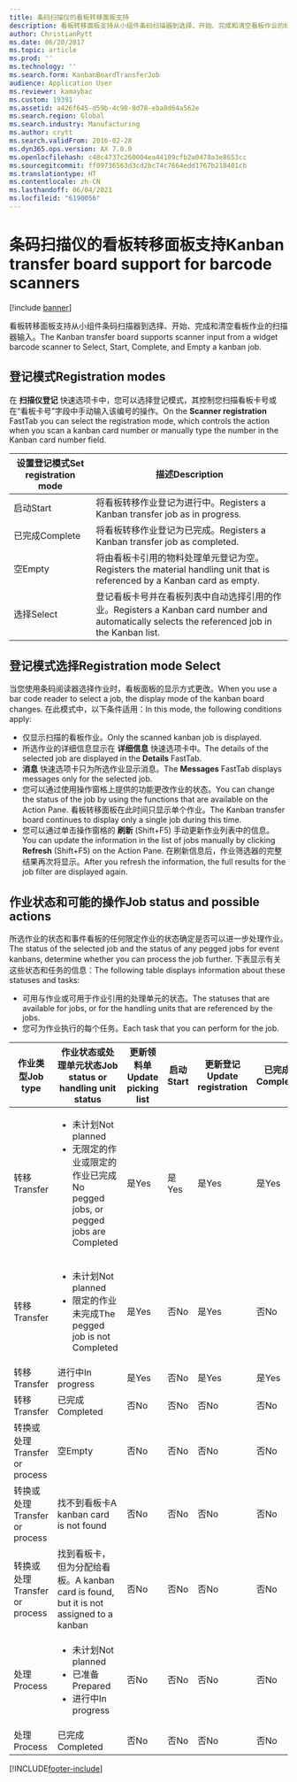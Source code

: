 ```yaml
---
title: 条码扫描仪的看板转移面板支持
description: 看板转移面板支持从小组件条码扫描器到选择、开始、完成和清空看板作业的扫描器输入。
author: ChristianRytt
ms.date: 06/20/2017
ms.topic: article
ms.prod: ''
ms.technology: ''
ms.search.form: KanbanBoardTransferJob
audience: Application User
ms.reviewer: kamaybac
ms.custom: 19391
ms.assetid: a426f645-d59b-4c98-8d78-eba8d64a562e
ms.search.region: Global
ms.search.industry: Manufacturing
ms.author: crytt
ms.search.validFrom: 2016-02-28
ms.dyn365.ops.version: AX 7.0.0
ms.openlocfilehash: c48c4737c260004ea44109cfb2a0478a3e8653cc
ms.sourcegitcommit: ff09736563d3cd2bc74c7664edd1767b218401cb
ms.translationtype: HT
ms.contentlocale: zh-CN
ms.lasthandoff: 06/04/2021
ms.locfileid: "6190056"
---
```

# <a name="kanban-transfer-board-support-for-barcode-scanners"></a><span data-ttu-id="34193-103">条码扫描仪的看板转移面板支持</span><span class="sxs-lookup"><span data-stu-id="34193-103">Kanban transfer board support for barcode scanners</span></span>

[!include [banner](../includes/banner.md)]

<span data-ttu-id="34193-104">看板转移面板支持从小组件条码扫描器到选择、开始、完成和清空看板作业的扫描器输入。</span><span class="sxs-lookup"><span data-stu-id="34193-104">The Kanban transfer board supports scanner input from a widget barcode scanner to Select, Start, Complete, and Empty a kanban job.</span></span>

## <a name="registration-modes"></a><span data-ttu-id="34193-105">登记模式</span><span class="sxs-lookup"><span data-stu-id="34193-105">Registration modes</span></span>

<span data-ttu-id="34193-106">在 **扫描仪登记** 快速选项卡中，您可以选择登记模式，其控制您扫描看板卡号或在“看板卡号”字段中手动输入该编号的操作。</span><span class="sxs-lookup"><span data-stu-id="34193-106">On the **Scanner registration** FastTab you can select the registration mode, which controls the action when you scan a kanban card number or manually type the number in the Kanban card number field.</span></span>

| <span data-ttu-id="34193-107">设置登记模式</span><span class="sxs-lookup"><span data-stu-id="34193-107">Set registration mode</span></span> | <span data-ttu-id="34193-108">描述</span><span class="sxs-lookup"><span data-stu-id="34193-108">Description</span></span>                                                                                     |
|-----------------------|-------------------------------------------------------------------------------------------------|
| <span data-ttu-id="34193-109">启动</span><span class="sxs-lookup"><span data-stu-id="34193-109">Start</span></span>                 | <span data-ttu-id="34193-110">将看板转移作业登记为进行中。</span><span class="sxs-lookup"><span data-stu-id="34193-110">Registers a Kanban transfer job as in progress.</span></span>                                                 |
| <span data-ttu-id="34193-111">已完成</span><span class="sxs-lookup"><span data-stu-id="34193-111">Complete</span></span>              | <span data-ttu-id="34193-112">将看板转移作业登记为已完成。</span><span class="sxs-lookup"><span data-stu-id="34193-112">Registers a Kanban transfer job as completed.</span></span>                                                   |
| <span data-ttu-id="34193-113">空</span><span class="sxs-lookup"><span data-stu-id="34193-113">Empty</span></span>                 | <span data-ttu-id="34193-114">将由看板卡引用的物料处理单元登记为空。</span><span class="sxs-lookup"><span data-stu-id="34193-114">Registers the material handling unit that is referenced by a Kanban card as empty.</span></span>              |
| <span data-ttu-id="34193-115">选择</span><span class="sxs-lookup"><span data-stu-id="34193-115">Select</span></span>                | <span data-ttu-id="34193-116">登记看板卡号并在看板列表中自动选择引用的作业。</span><span class="sxs-lookup"><span data-stu-id="34193-116">Registers a Kanban card number and automatically selects the referenced job in the Kanban list.</span></span> |

 
## <a name="registration-mode-select"></a><span data-ttu-id="34193-117">登记模式选择</span><span class="sxs-lookup"><span data-stu-id="34193-117">Registration mode Select</span></span>

<span data-ttu-id="34193-118">当您使用条码阅读器选择作业时，看板面板的显示方式更改。</span><span class="sxs-lookup"><span data-stu-id="34193-118">When you use a bar code reader to select a job, the display mode of the kanban board changes.</span></span> <span data-ttu-id="34193-119">在此模式中，以下条件适用：</span><span class="sxs-lookup"><span data-stu-id="34193-119">In this mode, the following conditions apply:</span></span>

-   <span data-ttu-id="34193-120">仅显示扫描的看板作业。</span><span class="sxs-lookup"><span data-stu-id="34193-120">Only the scanned kanban job is displayed.</span></span>
-   <span data-ttu-id="34193-121">所选作业的详细信息显示在 **详细信息** 快速选项卡中。</span><span class="sxs-lookup"><span data-stu-id="34193-121">The details of the selected job are displayed in the **Details** FastTab.</span></span>
-   <span data-ttu-id="34193-122">**消息** 快速选项卡只为所选作业显示消息。</span><span class="sxs-lookup"><span data-stu-id="34193-122">The **Messages** FastTab displays messages only for the selected job.</span></span>
-   <span data-ttu-id="34193-123">您可以通过使用操作窗格上提供的功能更改作业的状态。</span><span class="sxs-lookup"><span data-stu-id="34193-123">You can change the status of the job by using the functions that are available on the Action Pane.</span></span> <span data-ttu-id="34193-124">看板转移面板在此时间只显示单个作业。</span><span class="sxs-lookup"><span data-stu-id="34193-124">The Kanban transfer board continues to display only a single job during this time.</span></span>
-   <span data-ttu-id="34193-125">您可以通过单击操作窗格的 **刷新** (Shift+F5) 手动更新作业列表中的信息。</span><span class="sxs-lookup"><span data-stu-id="34193-125">You can update the information in the list of jobs manually by clicking **Refresh** (Shift+F5) on the Action Pane.</span></span> <span data-ttu-id="34193-126">在刷新信息后，作业筛选器的完整结果再次将显示。</span><span class="sxs-lookup"><span data-stu-id="34193-126">After you refresh the information, the full results for the job filter are displayed again.</span></span>

## <a name="job-status-and-possible-actions"></a><span data-ttu-id="34193-127">作业状态和可能的操作</span><span class="sxs-lookup"><span data-stu-id="34193-127">Job status and possible actions</span></span>
<span data-ttu-id="34193-128">所选作业的状态和事件看板的任何限定作业的状态确定是否可以进一步处理作业。</span><span class="sxs-lookup"><span data-stu-id="34193-128">The status of the selected job and the status of any pegged jobs for event kanbans, determine whether you can process the job further.</span></span> <span data-ttu-id="34193-129">下表显示有关这些状态和任务的信息：</span><span class="sxs-lookup"><span data-stu-id="34193-129">The following table displays information about these statuses and tasks:</span></span>
-   <span data-ttu-id="34193-130">可用与作业或可用于作业引用的处理单元的状态。</span><span class="sxs-lookup"><span data-stu-id="34193-130">The statuses that are available for jobs, or for the handling units that are referenced by the jobs.</span></span>
-   <span data-ttu-id="34193-131">您可为作业执行的每个任务。</span><span class="sxs-lookup"><span data-stu-id="34193-131">Each task that you can perform for the job.</span></span>

<table>
<colgroup>
<col width="12%" />
<col width="12%" />
<col width="12%" />
<col width="12%" />
<col width="12%" />
<col width="12%" />
<col width="12%" />
<col width="12%" />
</colgroup>
<thead>
<tr class="header">
<th><span data-ttu-id="34193-132">作业类型</span><span class="sxs-lookup"><span data-stu-id="34193-132">Job type</span></span></th>
<th><span data-ttu-id="34193-133">作业状态或处理单元状态</span><span class="sxs-lookup"><span data-stu-id="34193-133">Job status or handling unit status</span></span></th>
<th><span data-ttu-id="34193-134">更新领料单</span><span class="sxs-lookup"><span data-stu-id="34193-134">Update picking list</span></span></th>
<th><span data-ttu-id="34193-135">启动</span><span class="sxs-lookup"><span data-stu-id="34193-135">Start</span></span></th>
<th><span data-ttu-id="34193-136">更新登记</span><span class="sxs-lookup"><span data-stu-id="34193-136">Update registration</span></span></th>
<th><span data-ttu-id="34193-137">已完成</span><span class="sxs-lookup"><span data-stu-id="34193-137">Complete</span></span></th>
<th><span data-ttu-id="34193-138">空</span><span class="sxs-lookup"><span data-stu-id="34193-138">Empty</span></span></th>
<th><span data-ttu-id="34193-139">创建事件看板</span><span class="sxs-lookup"><span data-stu-id="34193-139">Create event kanbans</span></span></th>
</tr>
</thead>
<tbody>
<tr class="odd">
<td><span data-ttu-id="34193-140">转移</span><span class="sxs-lookup"><span data-stu-id="34193-140">Transfer</span></span></td>
<td><ul>
<li><span data-ttu-id="34193-141">未计划</span><span class="sxs-lookup"><span data-stu-id="34193-141">Not planned</span></span></li>
<li><span data-ttu-id="34193-142">无限定的作业或限定的作业已完成</span><span class="sxs-lookup"><span data-stu-id="34193-142">No pegged jobs, or pegged jobs are Completed</span></span></li>
</ul></td>
<td><span data-ttu-id="34193-143">是</span><span class="sxs-lookup"><span data-stu-id="34193-143">Yes</span></span></td>
<td><span data-ttu-id="34193-144">是</span><span class="sxs-lookup"><span data-stu-id="34193-144">Yes</span></span></td>
<td><span data-ttu-id="34193-145">是</span><span class="sxs-lookup"><span data-stu-id="34193-145">Yes</span></span></td>
<td><span data-ttu-id="34193-146">是</span><span class="sxs-lookup"><span data-stu-id="34193-146">Yes</span></span></td>
<td><span data-ttu-id="34193-147">否</span><span class="sxs-lookup"><span data-stu-id="34193-147">No</span></span></td>
<td><span data-ttu-id="34193-148">是</span><span class="sxs-lookup"><span data-stu-id="34193-148">Yes</span></span></td>
</tr>
<tr class="even">
<td><span data-ttu-id="34193-149">转移</span><span class="sxs-lookup"><span data-stu-id="34193-149">Transfer</span></span></td>
<td><ul>
<li><span data-ttu-id="34193-150">未计划</span><span class="sxs-lookup"><span data-stu-id="34193-150">Not planned</span></span></li>
<li><span data-ttu-id="34193-151">限定的作业未完成</span><span class="sxs-lookup"><span data-stu-id="34193-151">The pegged job is not Completed</span></span></li>
</ul></td>
<td><span data-ttu-id="34193-152">是</span><span class="sxs-lookup"><span data-stu-id="34193-152">Yes</span></span></td>
<td><span data-ttu-id="34193-153">否</span><span class="sxs-lookup"><span data-stu-id="34193-153">No</span></span></td>
<td><span data-ttu-id="34193-154">是</span><span class="sxs-lookup"><span data-stu-id="34193-154">Yes</span></span></td>
<td><span data-ttu-id="34193-155">否</span><span class="sxs-lookup"><span data-stu-id="34193-155">No</span></span></td>
<td><span data-ttu-id="34193-156">否</span><span class="sxs-lookup"><span data-stu-id="34193-156">No</span></span></td>
<td><span data-ttu-id="34193-157">否</span><span class="sxs-lookup"><span data-stu-id="34193-157">No</span></span></td>
</tr>
<tr class="odd">
<td><span data-ttu-id="34193-158">转移</span><span class="sxs-lookup"><span data-stu-id="34193-158">Transfer</span></span></td>
<td><span data-ttu-id="34193-159">进行中</span><span class="sxs-lookup"><span data-stu-id="34193-159">In progress</span></span></td>
<td><span data-ttu-id="34193-160">是</span><span class="sxs-lookup"><span data-stu-id="34193-160">Yes</span></span></td>
<td><span data-ttu-id="34193-161">否</span><span class="sxs-lookup"><span data-stu-id="34193-161">No</span></span></td>
<td><span data-ttu-id="34193-162">是</span><span class="sxs-lookup"><span data-stu-id="34193-162">Yes</span></span></td>
<td><span data-ttu-id="34193-163">是</span><span class="sxs-lookup"><span data-stu-id="34193-163">Yes</span></span></td>
<td><span data-ttu-id="34193-164">否</span><span class="sxs-lookup"><span data-stu-id="34193-164">No</span></span></td>
<td><span data-ttu-id="34193-165">否</span><span class="sxs-lookup"><span data-stu-id="34193-165">No</span></span></td>
</tr>
<tr class="even">
<td><span data-ttu-id="34193-166">转移</span><span class="sxs-lookup"><span data-stu-id="34193-166">Transfer</span></span></td>
<td><span data-ttu-id="34193-167">已完成</span><span class="sxs-lookup"><span data-stu-id="34193-167">Completed</span></span></td>
<td><span data-ttu-id="34193-168">否</span><span class="sxs-lookup"><span data-stu-id="34193-168">No</span></span></td>
<td><span data-ttu-id="34193-169">否</span><span class="sxs-lookup"><span data-stu-id="34193-169">No</span></span></td>
<td><span data-ttu-id="34193-170">否</span><span class="sxs-lookup"><span data-stu-id="34193-170">No</span></span></td>
<td><span data-ttu-id="34193-171">否</span><span class="sxs-lookup"><span data-stu-id="34193-171">No</span></span></td>
<td><span data-ttu-id="34193-172">是</span><span class="sxs-lookup"><span data-stu-id="34193-172">Yes</span></span></td>
<td><span data-ttu-id="34193-173">否</span><span class="sxs-lookup"><span data-stu-id="34193-173">No</span></span></td>
</tr>
<tr class="odd">
<td><span data-ttu-id="34193-174">转换或处理</span><span class="sxs-lookup"><span data-stu-id="34193-174">Transfer or process</span></span></td>
<td><span data-ttu-id="34193-175">空</span><span class="sxs-lookup"><span data-stu-id="34193-175">Empty</span></span></td>
<td><span data-ttu-id="34193-176">否</span><span class="sxs-lookup"><span data-stu-id="34193-176">No</span></span></td>
<td><span data-ttu-id="34193-177">否</span><span class="sxs-lookup"><span data-stu-id="34193-177">No</span></span></td>
<td><span data-ttu-id="34193-178">否</span><span class="sxs-lookup"><span data-stu-id="34193-178">No</span></span></td>
<td><span data-ttu-id="34193-179">否</span><span class="sxs-lookup"><span data-stu-id="34193-179">No</span></span></td>
<td><span data-ttu-id="34193-180">否</span><span class="sxs-lookup"><span data-stu-id="34193-180">No</span></span></td>
<td><span data-ttu-id="34193-181">否</span><span class="sxs-lookup"><span data-stu-id="34193-181">No</span></span></td>
</tr>
<tr class="even">
<td><span data-ttu-id="34193-182">转换或处理</span><span class="sxs-lookup"><span data-stu-id="34193-182">Transfer or process</span></span></td>
<td><span data-ttu-id="34193-183">找不到看板卡</span><span class="sxs-lookup"><span data-stu-id="34193-183">A kanban card is not found</span></span></td>
<td><span data-ttu-id="34193-184">否</span><span class="sxs-lookup"><span data-stu-id="34193-184">No</span></span></td>
<td><span data-ttu-id="34193-185">否</span><span class="sxs-lookup"><span data-stu-id="34193-185">No</span></span></td>
<td><span data-ttu-id="34193-186">否</span><span class="sxs-lookup"><span data-stu-id="34193-186">No</span></span></td>
<td><span data-ttu-id="34193-187">否</span><span class="sxs-lookup"><span data-stu-id="34193-187">No</span></span></td>
<td><span data-ttu-id="34193-188">否</span><span class="sxs-lookup"><span data-stu-id="34193-188">No</span></span></td>
<td><span data-ttu-id="34193-189">否</span><span class="sxs-lookup"><span data-stu-id="34193-189">No</span></span></td>
</tr>
<tr class="odd">
<td><span data-ttu-id="34193-190">转换或处理</span><span class="sxs-lookup"><span data-stu-id="34193-190">Transfer or process</span></span></td>
<td><span data-ttu-id="34193-191">找到看板卡，但为分配给看板。</span><span class="sxs-lookup"><span data-stu-id="34193-191">A kanban card is found, but it is not assigned to a kanban</span></span></td>
<td><span data-ttu-id="34193-192">否</span><span class="sxs-lookup"><span data-stu-id="34193-192">No</span></span></td>
<td><span data-ttu-id="34193-193">否</span><span class="sxs-lookup"><span data-stu-id="34193-193">No</span></span></td>
<td><span data-ttu-id="34193-194">否</span><span class="sxs-lookup"><span data-stu-id="34193-194">No</span></span></td>
<td><span data-ttu-id="34193-195">否</span><span class="sxs-lookup"><span data-stu-id="34193-195">No</span></span></td>
<td><span data-ttu-id="34193-196">否</span><span class="sxs-lookup"><span data-stu-id="34193-196">No</span></span></td>
<td><span data-ttu-id="34193-197">否</span><span class="sxs-lookup"><span data-stu-id="34193-197">No</span></span></td>
</tr>
<tr class="even">
<td><span data-ttu-id="34193-198">处理</span><span class="sxs-lookup"><span data-stu-id="34193-198">Process</span></span></td>
<td><ul>
<li><span data-ttu-id="34193-199">未计划</span><span class="sxs-lookup"><span data-stu-id="34193-199">Not planned</span></span></li>
<li><span data-ttu-id="34193-200">已准备</span><span class="sxs-lookup"><span data-stu-id="34193-200">Prepared</span></span></li>
<li><span data-ttu-id="34193-201">进行中</span><span class="sxs-lookup"><span data-stu-id="34193-201">In progress</span></span></li>
</ul></td>
<td><span data-ttu-id="34193-202">否</span><span class="sxs-lookup"><span data-stu-id="34193-202">No</span></span></td>
<td><span data-ttu-id="34193-203">否</span><span class="sxs-lookup"><span data-stu-id="34193-203">No</span></span></td>
<td><span data-ttu-id="34193-204">否</span><span class="sxs-lookup"><span data-stu-id="34193-204">No</span></span></td>
<td><span data-ttu-id="34193-205">否</span><span class="sxs-lookup"><span data-stu-id="34193-205">No</span></span></td>
<td><span data-ttu-id="34193-206">否</span><span class="sxs-lookup"><span data-stu-id="34193-206">No</span></span></td>
<td><span data-ttu-id="34193-207">否</span><span class="sxs-lookup"><span data-stu-id="34193-207">No</span></span></td>
</tr>
<tr class="odd">
<td><span data-ttu-id="34193-208">处理</span><span class="sxs-lookup"><span data-stu-id="34193-208">Process</span></span></td>
<td><span data-ttu-id="34193-209">已完成</span><span class="sxs-lookup"><span data-stu-id="34193-209">Completed</span></span></td>
<td><span data-ttu-id="34193-210">否</span><span class="sxs-lookup"><span data-stu-id="34193-210">No</span></span></td>
<td><span data-ttu-id="34193-211">否</span><span class="sxs-lookup"><span data-stu-id="34193-211">No</span></span></td>
<td><span data-ttu-id="34193-212">否</span><span class="sxs-lookup"><span data-stu-id="34193-212">No</span></span></td>
<td><span data-ttu-id="34193-213">否</span><span class="sxs-lookup"><span data-stu-id="34193-213">No</span></span></td>
<td><span data-ttu-id="34193-214">否</span><span class="sxs-lookup"><span data-stu-id="34193-214">No</span></span></td>
<td><span data-ttu-id="34193-215">否</span><span class="sxs-lookup"><span data-stu-id="34193-215">No</span></span></td>
</tr>
</tbody>
</table>







[!INCLUDE[footer-include](../../includes/footer-banner.md)]